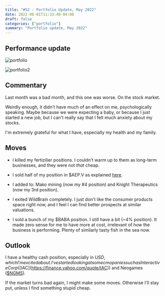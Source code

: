 ```yaml
---
title: "#52 - Portfolio Update, May 2022"
date: 2022-06-01T11:33:40-04:00
draft: false
categories: ["portfolio"]
summary: "Portfolio update, May 2022"
---
```


## Performance update

![portfolio](/images/portfolio-update-202205.png)

![portfolio2](/images/portfolio-update-202205(2).png)

## Commentary

Last month was a bad month, and this one was worse. On the stock market.

Weirdly enough, it didn't have much of an effect on me, psychologically speaking. Maybe because we were expecting a baby, or because I just started a new job, but I can't really say that I felt much anxiety about my stocks.

I'm extremely grateful for what I have, especially my health and my family. 

## Moves

- I killed my fertizilier positions. I couldn't warm up to them as long-term businesses, and they were not _that_ cheap. 

- I sold half of my position in $AEP.V as explained [here](/diary/51-i-trimmed-aep).

- I added to: Mako mining (now my #4 position) and Knight Therapeutics (now my 3rd position).

- I exited WildBrain completely. I just don't like the consumer products space right now, and I feel I can find better prospects at similar valuations.

- I sold a bunch of my $BABA position. I still have a bit (~4% position). It made zero sense for me to have more at cost, irrelevant of how the business is performing. Plenty of similarly tasty fish in the sea now.

## Outlook

I have a healthy cash position, especially in $USD, which I'm excited about. I've started looking at some cmopanies such as Interactive Corp ([$IAC](https://finance.yahoo.com/quote/IAC)) and Neogames ([$NGMS](https://finance.yahoo.com/quote/NGMS)).

If the market turns bad again, I might make some moves. Otherwise I'll stay put, unless I find something stupid cheap.